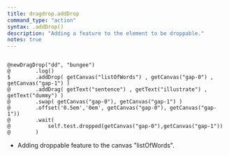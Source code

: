 ```yaml
---
title: dragdrop.addDrop
command_type: "action"
syntax: .addDrop()
description: "Adding a feature to the element to be droppable."
notes: true
---
```


<!--more-->

<pre><code class="language-diff-javascript diff-highlight try-true">
@newDragDrop("dd", "bungee")
@        .log()
$        .addDrop( getCanvas("listOfWords") , getCanvas("gap-0") , getCanvas("gap-1") )
@        .addDrag( getText("sentence") , getText("illustrate") , getText("dummy") )
@        .swap( getCanvas("gap-0"), getCanvas("gap-1") )
@        .offset('0.5em','0em', getCanvas("gap-0"), getCanvas("gap-1"))
@        .wait(
@            self.test.dropped(getCanvas("gap-0"),getCanvas("gap-1"))
@        )
</code></pre>

+ Adding droppable feature to the canvas "listOfWords".		
